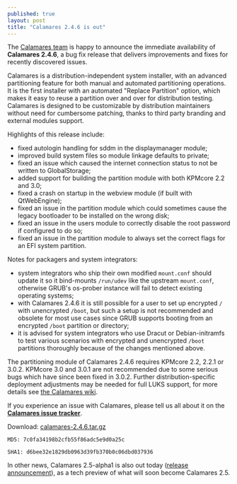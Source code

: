 ```yaml
---
published: true
layout: post
title: "Calamares 2.4.6 is out"
---
```

The [Calamares team](https://calamares.io/team/) is happy to announce the immediate availability of **Calamares 2.4.6**, a bug fix release that delivers improvements and fixes for recently discovered issues.

Calamares is a distribution-independent system installer, with an advanced partitioning feature for both manual and automated partitioning operations. It is the first installer with an automated "Replace Partition" option, which makes it easy to reuse a partition over and over for distribution testing. Calamares is designed to be customizable by distribution maintainers without need for cumbersome patching, thanks to third party branding and external modules support.

<!--more-->

Highlights of this release include:

* fixed autologin handling for sddm in the displaymanager module;
* improved build system files so module linkage defaults to private;
* fixed an issue which caused the internet connection status to not be written to GlobalStorage;
* added support for building the partition module with both KPMcore 2.2 and 3.0;
* fixed a crash on startup in the webview module (if built with QtWebEngine);
* fixed an issue in the partition module which could sometimes cause the legacy bootloader to be installed on the wrong disk;
* fixed an issue in the users module to correctly disable the root password if configured to do so;
* fixed an issue in the partition module to always set the correct flags for an EFI system partition.

Notes for packagers and system integrators:

* system integrators who ship their own modified `mount.conf` should update it so it bind-mounts `/run/udev` like the upstream `mount.conf`, otherwise GRUB's os-prober instance will fail to detect existing operating systems;
* with Calamares 2.4.6 it is still possible for a user to set up encrypted `/` with unencrypted `/boot`, but such a setup is not recommended and obsolete for most use cases since GRUB supports booting from an encrypted `/boot` partition or directory;
* it is advised for system integrators who use Dracut or Debian-initramfs to test various scenarios with encrypted and unencrypted `/boot` partitions thoroughly because of the changes mentioned above.

The partitioning module of Calamares 2.4.6 requires KPMcore 2.2, 2.2.1 or 3.0.2. KPMcore 3.0 and 3.0.1 are not recommended due to some serious bugs which have since been fixed in 3.0.2. Further distribution-specific deployment adjustments may be needed for full LUKS support, for more details see [the Calamares wiki](https://github.com/calamares/calamares/wiki/LUKS-Deployment).

If you experience an issue with Calamares, please tell us all about it on the [**Calamares issue tracker**](https://calamares.io/bugs/).

Download: [calamares-2.4.6.tar.gz](https://github.com/calamares/calamares/releases/download/v2.4.6/calamares-2.4.6.tar.gz)

`MD5: 7c0fa34198b2cfb55f86adc5e9d0a25c`

`SHA1: d6bee32e1829db0963d39fb370b0c06dbd037936`

In other news, Calamares 2.5-alpha1 is also out today ([release announcement](https://github.com/calamares/calamares/releases/tag/v2.5-alpha1)), as a tech preview of what will soon become Calamares 2.5.
